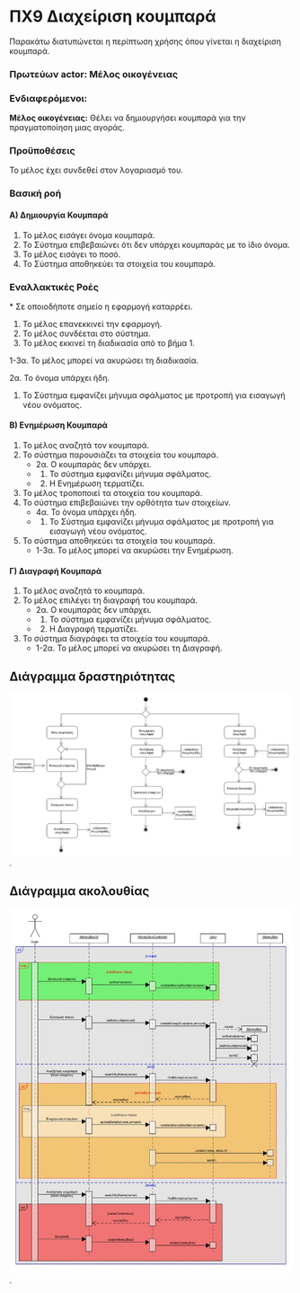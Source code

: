 # ΠΧ9 Διαχείριση κουμπαρά
Παρακάτω διατυπώνεται η περίπτωση χρήσης όπου γίνεται η διαχείριση κουμπαρά.

### Πρωτεύων actor: Μέλος οικογένειας

### Ενδιαφερόμενοι:

**Μέλος οικογένειας:** Θέλει να δημιουργήσει κουμπαρά για την πραγματοποίηση μιας αγοράς.

### Προϋποθέσεις
Το μέλος έχει συνδεθεί στον λογαριασμό του.


### Βασική ροή
#### Α) Δημιουργία Κουμπαρά 
1. Το μέλος εισάγει όνομα κουμπαρά.
2. Το Σύστημα επιβεβαιώνει ότι δεν υπάρχει κουμπαράς με το ίδιο όνομα. 
3. Το μέλος εισάγει το ποσό.
4. Το Σύστημα αποθηκεύει τα στοιχεία του κουμπαρά.

### Εναλλακτικές Ροές

\* Σε οποιοδήποτε σημείο η εφαρμογή καταρρέει.
1. Το μέλος επανεκκινεί την εφαρμογή.
2. Το μέλος συνδέεται στο σύστημα.
3. Το μέλος εκκινεί τη διαδικασία από το βήμα 1.
   
1-3α. Το μέλος μπορεί να ακυρώσει τη διαδικασία.

2α. Το όνομα υπάρχει ήδη. 
1. Το Σύστημα εμφανίζει μήνυμα σφάλματος με προτροπή για εισαγωγή νέου ονόματος.

#### B) Ενημέρωση Κουμπαρά 
1. Το μέλος αναζητά τον κουμπαρά.
2. Το σύστημα παρουσιάζει τα στοιχεία του κουμπαρά.
   * 2α. Ο κουμπαράς δεν υπάρχει.
   *    1. Το σύστημα εμφανίζει μήνυμα σφάλματος.
   *    2. Η Ενημέρωση τερματίζει.
3. Το μέλος τροποποιεί τα στοιχεία του κουμπαρά.
4. Το σύστημα επιβεβαιώνει την ορθότητα των στοιχείων.
   * 4α. Το όνομα υπάρχει ήδη.
   *    1. Το Σύστημα εμφανίζει μήνυμα σφάλματος με προτροπή για εισαγωγή νέου ονόματος.
5. Το σύστημα αποθηκεύει τα στοιχεία του κουμπαρά.
   * 1-3α. Το μέλος μπορεί να ακυρώσει την Ενημέρωση.
  
#### Γ) Διαγραφή Κουμπαρά 
1. Το μέλος αναζητά το κουμπαρά.
2. Το μέλος επιλέγει τη διαγραφή του κουμπαρά.
   * 2α. Ο κουμπαράς δεν υπάρχει.
   *    1. Το σύστημα εμφανίζει μήνυμα σφάλματος.
   *    2. Η Διαγραφή τερματίζει.
3. Το σύστημα διαγράφει τα στοιχεία του κουμπαρά.
   * 1-2α. Το μέλος μπορεί να ακυρώσει τη Διαγραφή.

## Διάγραμμα δραστηριότητας
![image](/docs/markdown/uml/requirements/uc9-activity-diagram.jpg).

## Διάγραμμα ακολουθίας
![image](/docs/markdown/uml/requirements/uc9-sequence-diagram.jpg).